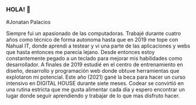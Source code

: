 ### HOLA! 👋
#Jonatan Palacios

Siempre fui un apasionado de las computadoras. Trabajé durante cuatro años como técnico de forma autonoma hasta que en 2019 me tope con Nahual IT, donde aprendi a testear y vi una parte de las aplicaciones y webs que hasta entonces me parecia lejano.
Desde entonces estoy constantemente pegado a un teclado para mejorar mis habilidades como desarrollador. A finales de 2019 estudié en el centro de entrenamiento en diseño, desarrollo y programación web donde obtuve herramientas que explotaron mi potencial.
Este año (2021) gané la beca para hacer un curso intensivo en DIGITAL HOUSE durante siete meses. Codear se convirtió en una rutina estricta que me gusta alimentar cada dia y espero encontrar un lugar donde seguir aprendiendo y trabajar de lo que mas disfruto hacer.
